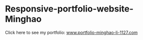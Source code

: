 # Responsive-portfolio-website-Minghao

Click here to see my portfolio:
www.portfolio-minghao-li-1127.com
